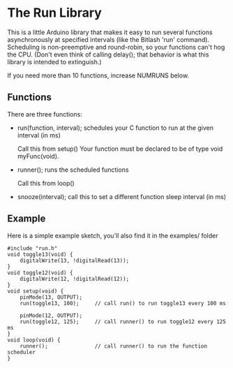 # The Run Library

This is a little Arduino library that makes it easy to run several functions asynchronously
at specified intervals (like the Bitlash 'run' command).  Scheduling is non-preemptive
and round-robin, so your functions can't hog the CPU.  (Don't even think of calling 
delay(); that behavior is what this library is intended to extinguish.)

If you need more than 10 functions, increase NUMRUNS below.

## Functions

There are three functions:

- run(function, interval); schedules your C function to run at the given interval (in ms)

	Call this from setup()
	Your function must be declared to be of type void myFunc(void).

- runner(); runs the scheduled functions

	Call this from loop() 

- snooze(interval); call this to set a different function sleep interval (in ms)

## Example

Here is a simple example sketch, you'll also find it in the examples/ folder

	#include "run.h"
	void toggle13(void) {
		digitalWrite(13, !digitalRead(13));
	}
	void toggle12(void) {
		digitalWrite(12, !digitalRead(12));
	}
	void setup(void) {
		pinMode(13, OUTPUT);
		run(toggle13, 100);		// call run() to run toggle13 every 100 ms
	
		pinMode(12, OUTPUT);
		run(toggle12, 125);		// call runner() to run toggle12 every 125 ms
	}	
	void loop(void) {
		runner();				// call runner() to run the function scheduler
	}

